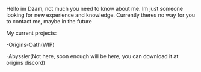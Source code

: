 Hello im Dzam, not much you need to know about me. Im just someone looking for new experience and knowledge.
Currently theres no way for you to contact me, maybe in the future

My current projects:

-Origins-Oath(WIP)

-Abyssler(Not here, soon enough will be here, you can download it at origins discord)
<!---
Dzamalt/Dzamalt is a ✨ special ✨ repository because its `README.md` (this file) appears on your GitHub profile.
You can click the Preview link to take a look at your changes.
--->
